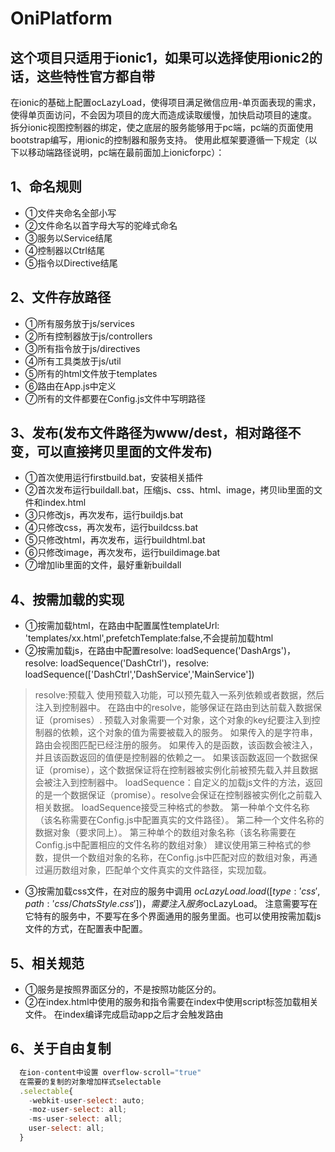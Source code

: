 # OniPlatform
## 这个项目只适用于ionic1，如果可以选择使用ionic2的话，这些特性官方都自带
在ionic的基础上配置ocLazyLoad，使得项目满足微信应用-单页面表现的需求，使得单页面访问，不会因为项目的庞大而造成读取缓慢，加快启动项目的速度。
拆分ionic视图控制器的绑定，使之底层的服务能够用于pc端，pc端的页面使用bootstrap编写，用ionic的控制器和服务支持。
使用此框架要遵循一下规定（以下以移动端路径说明，pc端在最前面加上ionicforpc）：
## 1、命名规则
* ①文件夹命名全部小写
* ②文件命名以首字母大写的驼峰式命名
* ③服务以Service结尾
* ④控制器以Ctrl结尾
* ⑤指令以Directive结尾
## 2、文件存放路径
* ①所有服务放于js/services
* ②所有控制器放于js/controllers
* ③所有指令放于js/directives
* ④所有工具类放于js/util
* ⑤所有的html文件放于templates
* ⑥路由在App.js中定义
* ⑦所有的文件都要在Config.js文件中写明路径
## 3、发布(发布文件路径为www/dest，相对路径不变，可以直接拷贝里面的文件发布)
* ①首次使用运行firstbuild.bat，安装相关插件
* ②首次发布运行buildall.bat，压缩js、css、html、image，拷贝lib里面的文件和index.html
* ③只修改js，再次发布，运行buildjs.bat
* ④只修改css，再次发布，运行buildcss.bat
* ⑤只修改html，再次发布，运行buildhtml.bat
* ⑥只修改image，再次发布，运行buildimage.bat
* ⑦增加lib里面的文件，最好重新buildall
## 4、按需加载的实现
* ①按需加载html，在路由中配置属性templateUrl: 'templates/xx.html',prefetchTemplate:false,不会提前加载html
* ②按需加载js，在路由中配置resolve: loadSequence('DashArgs')，resolve: loadSequence('DashCtrl')，resolve: loadSequence(['DashCtrl','DashService','MainService'])

>resolve:预载入
  使用预载入功能，可以预先载入一系列依赖或者数据，然后注入到控制器中。
  在路由中的resolve，能够保证在路由到达前载入数据保证（promises）.
  预载入对象需要一个对象，这个对象的key纪要注入到控制器的依赖，这个对象的值为需要被载入的服务。
  如果传入的是字符串，路由会视图匹配已经注册的服务。
  如果传入的是函数，该函数会被注入，并且该函数返回的值便是控制器的依赖之一。
  如果该函数返回一个数据保证（promise），这个数据保证将在控制器被实例化前被预先载入并且数据会被注入到控制器中。
  loadSequence：自定义的加载js文件的方法，返回的是一个数据保证（promise）。resolve会保证在控制器被实例化之前载入相关数据。
  loadSequence接受三种格式的参数。
  第一种单个文件名称（该名称需要在Config.js中配置真实的文件路径）。
  第二种一个文件名称的数据对象（要求同上）。
  第三种单个的数组对象名称（该名称需要在Config.js中配置相应的文件名称的数组对象）
  建议使用第三种格式的参数，提供一个数组对象的名称，在Config.js中匹配对应的数组对象，再通过遍历数组对象，匹配单个文件真实的文件路径，实现加载。
* ③按需加载css文件，在对应的服务中调用 $ocLazyLoad.load( [{type: 'css', path: 'css/ChatsStyle.css'}])，需要注入服务$ocLazyLoad。
  注意需要写在它特有的服务中，不要写在多个界面通用的服务里面。也可以使用按需加载js文件的方式，在配置表中配置。
## 5、相关规范
* ①服务是按照界面区分的，不是按照功能区分的。
* ②在index.html中使用的服务和指令需要在index中使用script标签加载相关文件。
  在index编译完成启动app之后才会触发路由

## 6、关于自由复制
```js
  在ion-content中设置 overflow-scroll="true"
  在需要的复制的对象增加样式selectable
  .selectable{
    -webkit-user-select: auto;
    -moz-user-select: all;
    -ms-user-select: all;
    user-select: all;
  }
```

